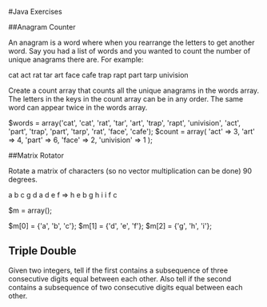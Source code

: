 #Java Exercises

##Anagram Counter

An anagram is a word where when you rearrange the letters to get another word.
Say you had a list of words and you wanted to count the number of unique anagrams there are. For example:

cat act
rat tar art
face cafe
trap rapt part tarp
univision
      
Create a count array that counts all the unique anagrams in the words array.
The letters in the keys in the count array can be in any order. The same word can appear twice in the words array.

$words = array('cat', 'cat', 'rat', 'tar', 'art', 'trap', 'rapt', 'univision', 'act', 'part', 'trap', 'part', 'tarp', 'rat', 'face', 'cafe');
$count = array( 'act' => 3,
        'art' => 4,
        'part' => 6,
        'face' => 2,
        'univision' => 1 );
        
##Matrix Rotator

Rotate a matrix of characters (so no vector multiplication can be done) 90 degrees.

a b c      g d a
d e f  =>  h e b
g h i      i f c

$m = array();

$m[0] = {'a', 'b', 'c'};
$m[1] = {'d', 'e', 'f'};
$m[2] = {'g', 'h', 'i'};

## Triple Double

Given two integers, tell if the first contains a subsequence of three consecutive digits equal between each other. Also tell if the second contains a subsequence of two consecutive digits equal between each other.

